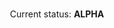 <div align="center">

# 

<!-- ANCHOR: introduction -->


<!-- ANCHOR_END: introduction -->

Current status: **ALPHA**

</div>

